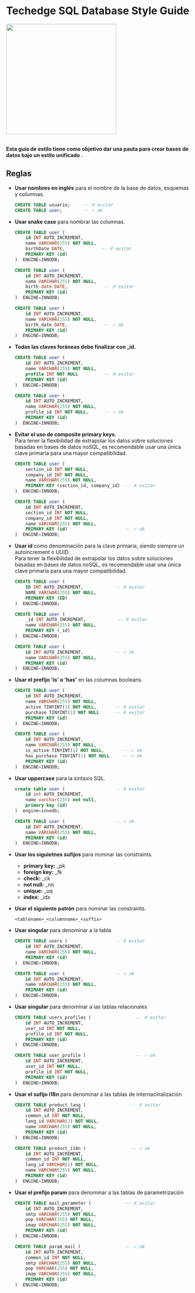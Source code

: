 # Techedge SQL Database Style Guide

<a href="https://www.techedgegroup.com" target="blank">
    <img src="https://cdn2.hubspot.net/hubfs/500261/assets/img/techedge.svg" width="300">
</a>
<br><br>

**Esta guía de estilo tiene como objetivo dar una pauta para crear bases de datos bajo un estilo unificado .**

## Reglas

* **Usar nombres en inglés** para el nombre de la base de datos, esquemas y columnas.

    ```sql
    CREATE TABLE usuario;     -- ✗ evitar
    CREATE TABLE user;        -- ✓ ok
    ```

* **Usar snake case** para nombrar las columnas.

    ```sql
    CREATE TABLE user (
        id INT AUTO_INCREMENT,
        name VARCHAR(255) NOT NULL,
        birthDate DATE,              -- ✗ evitar
        PRIMARY KEY (id)
    )  ENGINE=INNODB; 
  
    CREATE TABLE user (
        id INT AUTO_INCREMENT,
        name VARCHAR(255) NOT NULL,
        birth-date DATE,              -- ✗ evitar
        PRIMARY KEY (id)
    )  ENGINE=INNODB;  
  
    CREATE TABLE user (
        id INT AUTO_INCREMENT,
        name VARCHAR(255) NOT NULL,
        birth_date DATE,              -- ✓ ok
        PRIMARY KEY (id)
    )  ENGINE=INNODB;
    ```

* **Todas las claves foráneas debe finalizar con _id.**

    ```sql
    CREATE TABLE user (
        id INT AUTO_INCREMENT,
        name VARCHAR(255) NOT NULL,
        profile INT NOT NULL          -- ✗ evitar
        PRIMARY KEY (id)
    )  ENGINE=INNODB; 
  
    CREATE TABLE user (
        id INT AUTO_INCREMENT,
        name VARCHAR(255) NOT NULL,
        profile_id INT NOT NULL,      -- ✓ ok
        PRIMARY KEY (id)
    )  ENGINE=INNODB;
    ```
    
* **Evitar el uso de composite primary keys.**<br>
Para tener la flexibilidad de extrapolar los datos sobre soluciones basadas en bases de datos noSQL, es recomendable usar una única clave primaria para una mayor compatibilidad.

    ```sql
    CREATE TABLE user (
        section_id INT NOT NULL,
        company_id INT NOT NULL,  
        name VARCHAR(255) NOT NULL,
        PRIMARY KEY (section_id, company_id)  -- ✗ evitar
    )  ENGINE=INNODB; 
  
    CREATE TABLE user (
        id INT AUTO_INCREMENT,
        section_id INT NOT NULL,
        company_id INT NOT NULL,
        name VARCHAR(255) NOT NULL,
        PRIMARY KEY (id)                      -- ✓ ok
    )  ENGINE=INNODB;
    ```
    
* **Usar id** como denominación para la clave primaria, siendo siempre un autoincrement o UUID.<br>
Para tener la flexibilidad de extrapolar los datos sobre soluciones basadas en bases de datos noSQL, es recomendable usar una única clave primaria para una mayor compatibilidad.

    ```sql
    CREATE TABLE user (
        ID INT AUTO_INCREMENT,            -- ✗ evitar
        NAME VARCHAR(255) NOT NULL,
        PRIMARY KEY (ID)
    )  ENGINE=INNODB;
  
    CREATE TABLE user (
        _id INT AUTO_INCREMENT,            -- ✗ evitar
        name VARCHAR(255) NOT NULL,
        PRIMARY KEY (_id)
    )  ENGINE=INNODB;
  
    CREATE TABLE user (
        id INT AUTO_INCREMENT,            -- ✓ ok
        name VARCHAR(255) NOT NULL,
        PRIMARY KEY (id)
    )  ENGINE=INNODB;
    ```
    
* **Usar el prefijo 'is' o 'has'** en las columnas booleans.

    ```sql
    CREATE TABLE user (
        id INT AUTO_INCREMENT,
        name VARCHAR(255) NOT NULL,
        active TINYINT(1) NOT NULL,       -- ✗ evitar
        purchase TINYINT(1) NOT NULL      -- ✗ evitar
        PRIMARY KEY (id)
    )  ENGINE=INNODB;
  
    CREATE TABLE user (
        id INT AUTO_INCREMENT,
        name VARCHAR(255) NOT NULL,
        is_active TINYINT(1) NOT NULL,       -- ✓ ok
        has_purchase TINYINT(1) NOT NULL     -- ✓ ok
        PRIMARY KEY (id)
    )  ENGINE=INNODB;
    ```
    
* **Usar uppercase** para la sintaxis SQL.

    ```sql
    create table user (                   -- ✗ evitar
        id int AUTO_INCREMENT,
        name varchar(255) not null,
        primary key (id)
    )  engine=innodb;
  
    CREATE TABLE user (                   -- ✓ ok
        id INT AUTO_INCREMENT,
        name VARCHAR(255) NOT NULL,
        PRIMARY KEY (id)
    )  ENGINE=INNODB;
    ```

* **Usar los siguietnes sufijos** para nominar las constraints.

    * **primary key:** _pk
    * **foreign key:** _fk
    * **check:** _ck
    * **not null:** _nn
    * **unique:** _uq
    * **index:** _idx
    
* **Usar el siguiente patrón** para nominar las constraints.

    ```
    <tablename>_<columnname>_<suffix>
    ```
    
* **Usar singular** para denominar a la tabla

    ```sql
    CREATE TABLE users (                  -- ✗ evitar
        id INT AUTO_INCREMENT,
        name VARCHAR(255) NOT NULL,       
        PRIMARY KEY (id)
    )  ENGINE=INNODB;
  
    CREATE TABLE user (                   -- ✓ ok
        id INT AUTO_INCREMENT,
        name VARCHAR(255) NOT NULL,       
        PRIMARY KEY (id)
    )  ENGINE=INNODB;
    ```
    
* **Usar singular** para denominar a las tablas relacionales

    ```sql
    CREATE TABLE users_profiles (                 -- ✗ evitar
        id INT AUTO_INCREMENT,
        user_id INT NOT NULL,
        profile_id INT NOT NULL,       
        PRIMARY KEY (id)
    )  ENGINE=INNODB;
  
    CREATE TABLE user_profile (                   -- ✓ ok
        id INT AUTO_INCREMENT,
        user_id INT NOT NULL,
        profile_id INT NOT NULL,       
        PRIMARY KEY (id)
    )  ENGINE=INNODB;
    ```
    
* **Usar el sufijo i18n** para denominar a las tablas de internacinalización

    ```sql
    CREATE TABLE product_lang (                 -- ✗ evitar
        id INT AUTO_INCREMENT,
        common_id INT NOT NULL,
        lang_id VARCHAR(2) NOT NULL,  
        name VARCHAR(255) NOT NULL,     
        PRIMARY KEY (id)
    )  ENGINE=INNODB;
  
    CREATE TABLE product_i18n (                 -- ✓ ok
        id INT AUTO_INCREMENT,
        common_id INT NOT NULL,
        lang_id VARCHAR(2) NOT NULL,  
        name VARCHAR(255) NOT NULL,    
        PRIMARY KEY (id)
    )  ENGINE=INNODB;
    ```
    
* **Usar el prefijo param** para denominar a las tablas de parametrización

    ```sql
    CREATE TABLE mail_parameter (             -- ✗ evitar
        id INT AUTO_INCREMENT,
        smtp VARCHAR(255) NOT NULL,  
        pop VARCHAR(255) NOT NULL,
        imap VARCHAR(255) NOT NULL,     
        PRIMARY KEY (id)
    )  ENGINE=INNODB;
  
    CREATE TABLE param_mail (                 -- ✓ ok
        id INT AUTO_INCREMENT,
        common_id INT NOT NULL,
        smtp VARCHAR(255) NOT NULL,  
        pop VARCHAR(255) NOT NULL,
        imap VARCHAR(255) NOT NULL,     
        PRIMARY KEY (id)
    )  ENGINE=INNODB;
    ```
